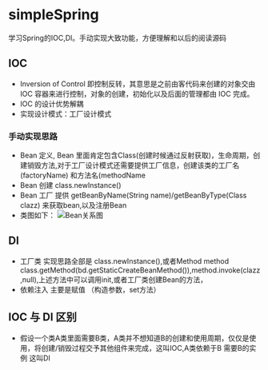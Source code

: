 # simpleSpring 
学习Spring的IOC,DI。手动实现大致功能，方便理解和以后的阅读源码 
## IOC 
* Inversion of Control 即控制反转，其意思是之前由客代码来创建的对象交由 IOC 容器来进行控制，对象的创建，初始化以及后面的管理都由 IOC 完成。
* IOC 的设计优势解耦
* 实现设计模式：工厂设计模式
### 手动实现思路
* Bean 定义, Bean 里面肯定包含Class(创建时候通过反射获取)，生命周期，创建销毁方法,对于工厂设计模式还需要提供工厂信息，创建该类的工厂名 (factoryName) 和方法名(methodName
* Bean 创建 class.newInstance()
* Bean 工厂 提供 getBeanByName(String name)/getBeanByType(Class clazz) 来获取bean,以及注册Bean
* 类图如下：
![Bean关系图](https://img-blog.csdnimg.cn/20201112164538709.png?x-oss-process=image/watermark,type_ZmFuZ3poZW5naGVpdGk,shadow_10,text_aHR0cHM6Ly9ibG9nLmNzZG4ubmV0L3dlaXhpbl80MjA0MzAzMA==,size_16,color_FFFFFF,t_70#pic_center)
## DI
* 工厂类 实现思路全部是 class.newInstance(),或者Method method class.getMethod(bd.getStaticCreateBeanMethod()),method.invoke(clazz,null),上述方法中可以调用init,或者工厂类创建Bean的方法，
* 依赖注入 主要是赋值 （构造参数，set方法）
## IOC 与 DI 区别
* 假设一个类A类里面需要B类，A类并不想知道B的创建和使用周期，仅仅是使用，将创建/销毁过程交予其他组件来完成，这叫IOC,A类依赖于B 需要B的实例 这叫DI